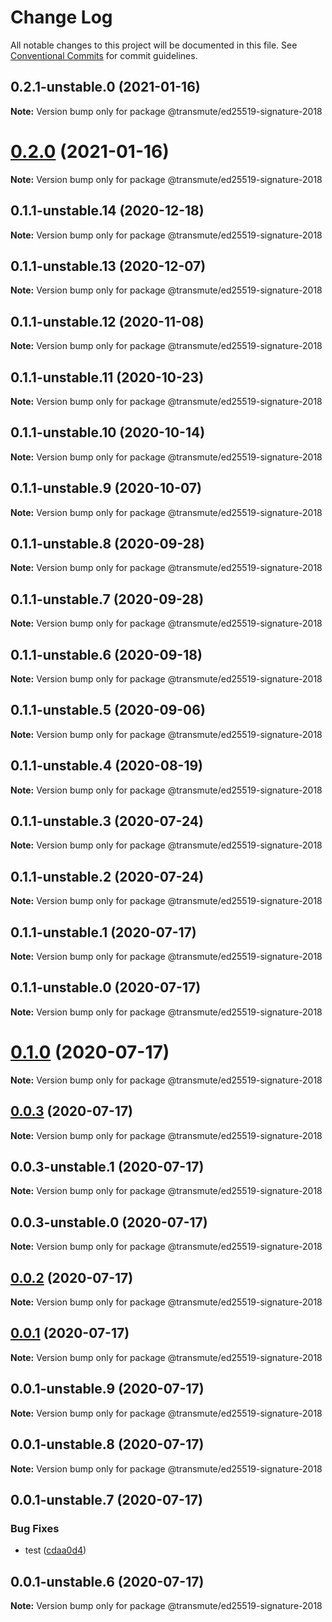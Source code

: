 # Change Log

All notable changes to this project will be documented in this file.
See [Conventional Commits](https://conventionalcommits.org) for commit guidelines.

## 0.2.1-unstable.0 (2021-01-16)

**Note:** Version bump only for package @transmute/ed25519-signature-2018





# [0.2.0](https://github.com/transmute-industries/vc.js/compare/v0.1.1-unstable.14...v0.2.0) (2021-01-16)

**Note:** Version bump only for package @transmute/ed25519-signature-2018





## 0.1.1-unstable.14 (2020-12-18)

**Note:** Version bump only for package @transmute/ed25519-signature-2018





## 0.1.1-unstable.13 (2020-12-07)

**Note:** Version bump only for package @transmute/ed25519-signature-2018





## 0.1.1-unstable.12 (2020-11-08)

**Note:** Version bump only for package @transmute/ed25519-signature-2018





## 0.1.1-unstable.11 (2020-10-23)

**Note:** Version bump only for package @transmute/ed25519-signature-2018





## 0.1.1-unstable.10 (2020-10-14)

**Note:** Version bump only for package @transmute/ed25519-signature-2018





## 0.1.1-unstable.9 (2020-10-07)

**Note:** Version bump only for package @transmute/ed25519-signature-2018





## 0.1.1-unstable.8 (2020-09-28)

**Note:** Version bump only for package @transmute/ed25519-signature-2018





## 0.1.1-unstable.7 (2020-09-28)

**Note:** Version bump only for package @transmute/ed25519-signature-2018





## 0.1.1-unstable.6 (2020-09-18)

**Note:** Version bump only for package @transmute/ed25519-signature-2018





## 0.1.1-unstable.5 (2020-09-06)

**Note:** Version bump only for package @transmute/ed25519-signature-2018





## 0.1.1-unstable.4 (2020-08-19)

**Note:** Version bump only for package @transmute/ed25519-signature-2018





## 0.1.1-unstable.3 (2020-07-24)

**Note:** Version bump only for package @transmute/ed25519-signature-2018





## 0.1.1-unstable.2 (2020-07-24)

**Note:** Version bump only for package @transmute/ed25519-signature-2018





## 0.1.1-unstable.1 (2020-07-17)

**Note:** Version bump only for package @transmute/ed25519-signature-2018





## 0.1.1-unstable.0 (2020-07-17)

**Note:** Version bump only for package @transmute/ed25519-signature-2018





# [0.1.0](https://github.com/transmute-industries/vc.js/compare/v0.0.3...v0.1.0) (2020-07-17)

**Note:** Version bump only for package @transmute/ed25519-signature-2018





## [0.0.3](https://github.com/transmute-industries/vc.js/compare/v0.0.3-unstable.1...v0.0.3) (2020-07-17)

**Note:** Version bump only for package @transmute/ed25519-signature-2018





## 0.0.3-unstable.1 (2020-07-17)

**Note:** Version bump only for package @transmute/ed25519-signature-2018





## 0.0.3-unstable.0 (2020-07-17)

**Note:** Version bump only for package @transmute/ed25519-signature-2018





## [0.0.2](https://github.com/transmute-industries/vc.js/compare/v0.0.1...v0.0.2) (2020-07-17)

**Note:** Version bump only for package @transmute/ed25519-signature-2018





## [0.0.1](https://github.com/transmute-industries/vc.js/compare/v0.0.1-unstable.9...v0.0.1) (2020-07-17)

**Note:** Version bump only for package @transmute/ed25519-signature-2018





## 0.0.1-unstable.9 (2020-07-17)

**Note:** Version bump only for package @transmute/ed25519-signature-2018





## 0.0.1-unstable.8 (2020-07-17)

**Note:** Version bump only for package @transmute/ed25519-signature-2018





## 0.0.1-unstable.7 (2020-07-17)


### Bug Fixes

* test ([cdaa0d4](https://github.com/transmute-industries/vc.js/commit/cdaa0d489bfb5390ed98545884642c798ce18192))





## 0.0.1-unstable.6 (2020-07-17)

**Note:** Version bump only for package @transmute/ed25519-signature-2018
